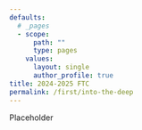 ```yaml
---
defaults:
  # _pages
  - scope:
      path: ""
      type: pages
    values:
      layout: single
      author_profile: true
title: 2024-2025 FTC
permalink: /first/into-the-deep
---
```

Placeholder